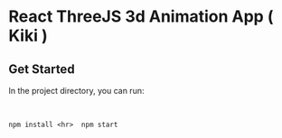 # React ThreeJS 3d Animation App ( Kiki )


## Get Started
In the project directory, you can run:

<br>

  `npm install <hr> 
  npm start`
  
